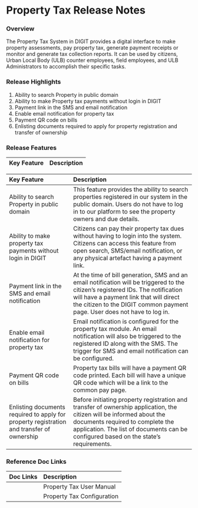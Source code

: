 # Property Tax Release Notes

### Overview <a id="Overview"></a>

 The Property Tax System in DIGIT provides a digital interface to make property assessments, pay property tax, generate payment receipts or monitor and generate tax collection reports. It can be used by citizens, Urban Local Body  \(ULB\) counter employees, field employees, and ULB Administrators to accomplish their specific tasks.

### Release Highlights <a id="Release-Highlights"></a>

1. Ability to search Property in public domain
2. Ability to make Property tax payments without login in DIGIT
3. Payment link in the SMS and email notification
4. Enable email notification for property tax
5. Payment QR code on bills
6. Enlisting documents required to apply for property registration and transfer of ownership

### Release Features <a id="Release-Features"></a>

| **Key Feature** | **Description** |
| :--- | :--- |


| **Key Feature** | **Description** |
| :--- | :--- |
| Ability to search Property in public domain | This feature provides the ability to search properties registered in our system in the public domain. Users do not have to log in to our platform to see the property owners and due details. |
| Ability to make property tax payments without login in DIGIT | Citizens can pay their property tax dues without having to login into the system. Citizens can access this feature from open search, SMS/email notification, or any physical artefact having a payment link. |
| Payment link in the SMS and email notification | At the time of bill generation, SMS and an email notification will be triggered to the citizen’s registered IDs. The notification will have a payment link that will direct the citizen to the DIGIT common payment page. User does not have to log in. |
| Enable email notification for property tax | Email notification is configured for the property tax module. An email notification will also be triggered to the registered ID along with the SMS. The trigger for SMS and email notification can be configured. |
| Payment QR code on bills | Property tax bills will have a payment QR code printed. Each bill will have a unique QR code which will be a link to the common pay page. |
| Enlisting documents required to apply for property registration and transfer of ownership | Before initiating property registration and transfer of ownership application, the citizen will be informed about the documents required to complete the application. The list of documents can be configured based on the state’s requirements. |

### Reference Doc Links <a id="Reference-Doc-Links"></a>

| **Doc Links** | **Description** |
| :--- | :--- |
|  | Property Tax User Manual |
|  | Property Tax Configuration |



